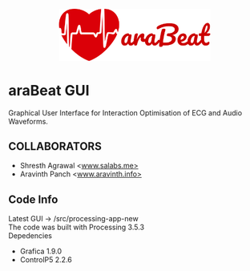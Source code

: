 <p align="center">
<img src="./images/arabeat.png" width=60%/>
</p>

# araBeat GUI

Graphical User Interface for Interaction Optimisation of ECG and Audio Waveforms.

## COLLABORATORS

- Shresth Agrawal <www.salabs.me>
- Aravinth Panch <www.aravinth.info>

## Code Info

Latest GUI -> /src/processing-app-new  
The code was built with Processing 3.5.3  
Depedencies  
* Grafica 1.9.0
* ControlP5 2.2.6
